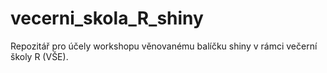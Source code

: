 # vecerni_skola_R_shiny
Repozitář pro účely workshopu věnovanému balíčku shiny v rámci večerní školy R (VŠE).
